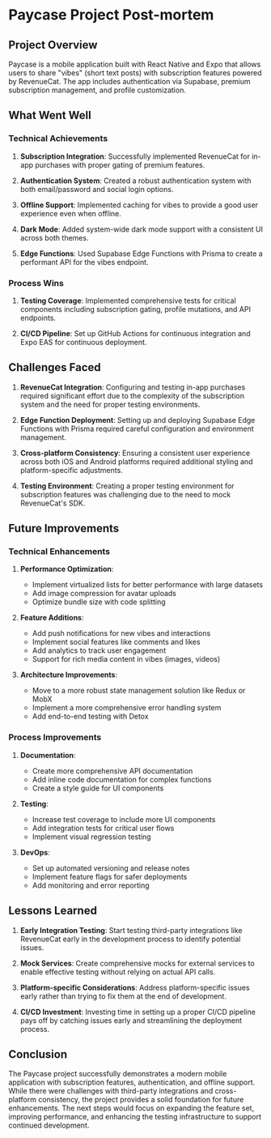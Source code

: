 # Paycase Project Post-mortem

## Project Overview

Paycase is a mobile application built with React Native and Expo that allows users to share "vibes" (short text posts) with subscription features powered by RevenueCat. The app includes authentication via Supabase, premium subscription management, and profile customization.

## What Went Well

### Technical Achievements

1. **Subscription Integration**: Successfully implemented RevenueCat for in-app purchases with proper gating of premium features.

2. **Authentication System**: Created a robust authentication system with both email/password and social login options.

3. **Offline Support**: Implemented caching for vibes to provide a good user experience even when offline.

4. **Dark Mode**: Added system-wide dark mode support with a consistent UI across both themes.

5. **Edge Functions**: Used Supabase Edge Functions with Prisma to create a performant API for the vibes endpoint.

### Process Wins

1. **Testing Coverage**: Implemented comprehensive tests for critical components including subscription gating, profile mutations, and API endpoints.

2. **CI/CD Pipeline**: Set up GitHub Actions for continuous integration and Expo EAS for continuous deployment.

## Challenges Faced

1. **RevenueCat Integration**: Configuring and testing in-app purchases required significant effort due to the complexity of the subscription system and the need for proper testing environments.

2. **Edge Function Deployment**: Setting up and deploying Supabase Edge Functions with Prisma required careful configuration and environment management.

3. **Cross-platform Consistency**: Ensuring a consistent user experience across both iOS and Android platforms required additional styling and platform-specific adjustments.

4. **Testing Environment**: Creating a proper testing environment for subscription features was challenging due to the need to mock RevenueCat's SDK.

## Future Improvements

### Technical Enhancements

1. **Performance Optimization**:
   - Implement virtualized lists for better performance with large datasets
   - Add image compression for avatar uploads
   - Optimize bundle size with code splitting

2. **Feature Additions**:
   - Add push notifications for new vibes and interactions
   - Implement social features like comments and likes
   - Add analytics to track user engagement
   - Support for rich media content in vibes (images, videos)

3. **Architecture Improvements**:
   - Move to a more robust state management solution like Redux or MobX
   - Implement a more comprehensive error handling system
   - Add end-to-end testing with Detox

### Process Improvements

1. **Documentation**:
   - Create more comprehensive API documentation
   - Add inline code documentation for complex functions
   - Create a style guide for UI components

2. **Testing**:
   - Increase test coverage to include more UI components
   - Add integration tests for critical user flows
   - Implement visual regression testing

3. **DevOps**:
   - Set up automated versioning and release notes
   - Implement feature flags for safer deployments
   - Add monitoring and error reporting

## Lessons Learned

1. **Early Integration Testing**: Start testing third-party integrations like RevenueCat early in the development process to identify potential issues.

2. **Mock Services**: Create comprehensive mocks for external services to enable effective testing without relying on actual API calls.

3. **Platform-specific Considerations**: Address platform-specific issues early rather than trying to fix them at the end of development.

4. **CI/CD Investment**: Investing time in setting up a proper CI/CD pipeline pays off by catching issues early and streamlining the deployment process.

## Conclusion

The Paycase project successfully demonstrates a modern mobile application with subscription features, authentication, and offline support. While there were challenges with third-party integrations and cross-platform consistency, the project provides a solid foundation for future enhancements. The next steps would focus on expanding the feature set, improving performance, and enhancing the testing infrastructure to support continued development.